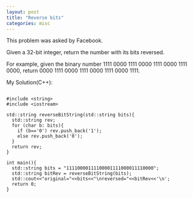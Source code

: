 ```yaml
---
layout: post
title: "Reverse bits"
categories: misc
---
```


This problem was asked by Facebook.

Given a 32-bit integer, return the number with its bits reversed.

For example, given the binary number 1111 0000 1111 0000 1111 0000 1111 0000, return 0000 1111 0000 1111 0000 1111 0000 1111.


My Solution(C++):
```

#include <string>
#include <iostream>

std::string reverseBitString(std::string bits){
  std::string rev;
  for (char b: bits){
    if (b=='0') rev.push_back('1');
    else rev.push_back('0');
  }
  return rev;
}

int main(){
  std::string bits = "11110000111100001111000011110000";
  std::string bitRev = reverseBitString(bits);
  std::cout<<"original="<<bits<<"\nreversed="<<bitRev<<'\n';
  return 0;
}
```
